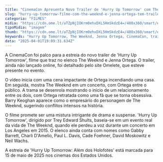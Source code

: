 ```yaml
---
title: "CinemaCon Apresenta Novo Trailer de 'Hurry Up Tomorrow' com The Weeknd e Jenna Ortega"
slug: "hurry-up-tomorrow-filme-com-the-weeknd-e-jenna-ortega-tem-trailer-na-cinemacon"
categoria: "FILMES"
midia: "https://cdn.ome.lt/aTZpNjIOKrm0ehxDXL5HmSkdzE4=/480x360/smart/extras/conteudos/omelete_THUMB_-_2025-03-19T134932.057.png"
tipoMidia: "imagem"
thumb: "https://cdn.ome.lt/aTZpNjIOKrm0ehxDXL5HmSkdzE4=/480x360/smart/extras/conteudos/omelete_THUMB_-_2025-03-19T134932.057.png"
keywords: "Hurry Up Tomorrow, The Weeknd, Jenna Ortega, CinemaCon, trailer filme"
data: "2025-04-01T19:09:31.634Z"
---
```


A CinemaCon foi palco para a estreia do novo trailer de 'Hurry Up Tomorrow', filme que traz no elenco The Weeknd e Jenna Ortega. O trailer, ainda não lançado online, foi detalhado pelo site Omelete, que esteve presente no evento.

O vídeo inicia com uma cena impactante de Ortega incendiando uma casa. Em seguida, mostra The Weeknd em um concerto, com Ortega entre o público. A trama se desenrola mostrando o início de um relacionamento entre os dois, com Ortega retratada como uma fã que se torna obsessiva. Barry Keoghan aparece como o empresário do personagem de The Weeknd, sugerindo conflitos intensos na história.

O filme promete ser uma mistura intrigante de drama e suspense. 'Hurry Up Tomorrow', dirigido por Trey Edward Shults, baseia-se em um evento real da vida de The Weeknd, quando ele perdeu a voz durante um concerto em Los Angeles em 2015. O elenco ainda conta com nomes como Gabby Barrett, Charli D'Amelio, Paul L. Davis, Cade Foehner, David Moskowitz e Neil Wachs.

A estreia de 'Hurry Up Tomorrow: Além dos Holofotes' está marcada para 15 de maio de 2025 nos cinemas dos Estados Unidos.